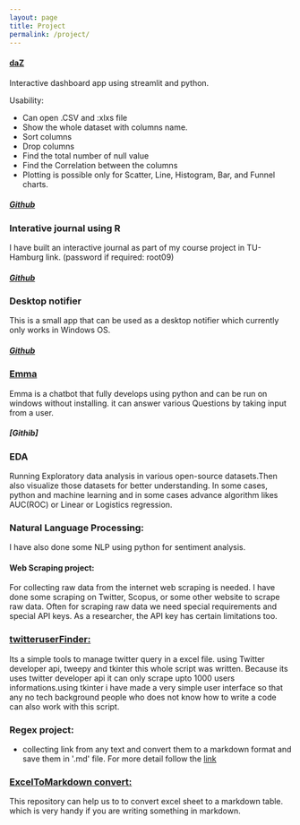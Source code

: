 ```yaml
---
layout: page
title: Project
permalink: /project/
---
```


#### [daZ](dazdashboard.herokuapp.com/)
Interactive dashboard app using streamlit and python. 

Usability:

- Can open .CSV and :xlxs file
- Show the whole dataset with columns name.
- Sort columns
- Drop columns
- Find the total number of null value
- Find the Correlation between the columns
- Plotting is possible only for Scatter, Line, Histogram, Bar, and Funnel charts.

##### [Github](https://github.com/Khandoker09/daZ)

### Interative journal using R

I have built an interactive journal as part of my course project in TU-Hamburg link. (password if required: root09)

##### [Github]()

### Desktop notifier

This is a small app that can be used as a desktop notifier which currently only works in Windows OS.

##### [Github]()

### [Emma]()

Emma is a chatbot that fully develops using python and can be run on windows without installing. it can answer various Questions by taking input from a user.

##### [Githib]

### EDA

Running Exploratory data analysis in various open-source datasets.Then also visualize those datasets for better understanding. In some cases, python and machine learning and in some cases advance algorithm likes AUC(ROC) or Linear or Logistics regression.

### Natural Language Processing:

I have also done some NLP using python for sentiment analysis.

#### Web Scraping project:

For collecting raw data from the internet web scraping is needed. I have done some scraping on Twitter, Scopus, or some other website to scrape raw data. Often for scraping raw data we need special requirements and special API keys. As a researcher, the API key has certain limitations too.
### [twitteruserFinder:](https://github.com/Khandoker09/twitteruserFinder)
Its a simple tools to manage twitter query in a excel file. using Twitter developer api, tweepy and tkinter this whole script was written. Because its uses twitter developer api it can only scrape upto 1000 users informations.using tkinter i have made a very simple user interface so that any no tech background people who does not know how to write a code can also work with this script.

### Regex project:

- collecting link from any text and convert them to a markdown format and save them in '.md' file. For more detail follow the [link](https://github.com/Khandoker09/regex)

### [ExcelToMarkdown convert:](https://github.com/Khandoker09/exceltomarkdown)

This repository can help us to to convert excel sheet to a markdown table. which is very handy if you are writing something in markdown.

